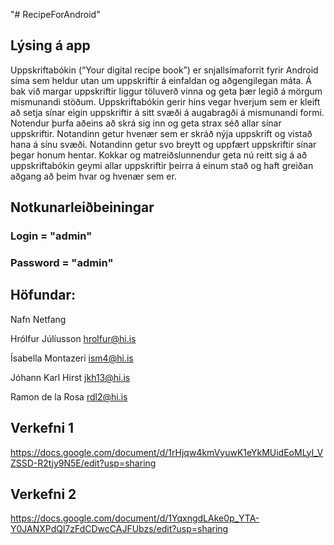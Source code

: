 "# RecipeForAndroid"

## Lýsing á app

Uppskriftabókin (“Your digital recipe book”) er snjallsímaforrit fyrir Android síma sem heldur
utan um uppskriftir á einfaldan og aðgengilegan máta. Á bak við margar uppskriftir liggur
töluverð vinna og geta þær legið á mörgum mismunandi stöðum. Uppskriftabókin gerir hins
vegar hverjum sem er kleift að setja sínar eigin uppskriftir á sitt svæði á augabragði á
mismunandi formi. Notendur þurfa aðeins að skrá sig inn og geta strax séð allar sínar
uppskriftir. Notandinn getur hvenær sem er skráð nýja uppskrift og vistað hana á sínu svæði.
Notandinn getur svo breytt og uppfært uppskriftir sínar þegar honum hentar. Kokkar og
matreiðslunnendur geta nú reitt sig á að uppskriftabókin geymi allar uppskriftir
þeirra á einum stað og haft greiðan aðgang að þeim hvar og hvenær sem er.


## Notkunarleiðbeiningar

### Login = "admin"
### Password = "admin"

## Höfundar:

Nafn                            Netfang

Hrólfur Júlíusson               hrolfur@hi.is

Ísabella Montazeri              ism4@hi.is

Jóhann Karl Hirst               jkh13@hi.is

Ramon de la Rosa                rdl2@hi.is

## Verkefni 1

https://docs.google.com/document/d/1rHjqw4kmVyuwK1eYkMUidEoMLyI_VZSSD-R2tjy9N5E/edit?usp=sharing

## Verkefni 2

https://docs.google.com/document/d/1YqxngdLAke0p_YTA-Y0JANXPdQl7zFdCDwcCAJFUbzs/edit?usp=sharing